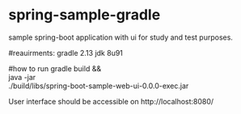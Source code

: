 # spring-sample-gradle
sample spring-boot application  with ui for study and test purposes.

#reauirments:
gradle 2.13
jdk 8u91

#how to run
 gradle build && \
 java -jar \
 ./build/libs/spring-boot-sample-web-ui-0.0.0-exec.jar

User interface should be accessible on  http://localhost:8080/
